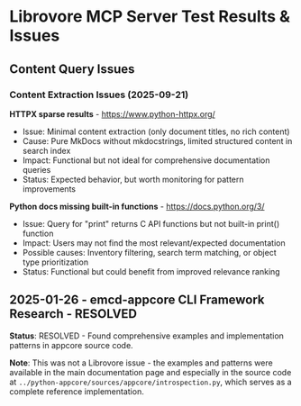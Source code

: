 # Librovore MCP Server Test Results & Issues

## Content Query Issues


### Content Extraction Issues (2025-09-21)

**HTTPX sparse results** - https://www.python-httpx.org/
- Issue: Minimal content extraction (only document titles, no rich content)
- Cause: Pure MkDocs without mkdocstrings, limited structured content in search index
- Impact: Functional but not ideal for comprehensive documentation queries
- Status: Expected behavior, but worth monitoring for pattern improvements

**Python docs missing built-in functions** - https://docs.python.org/3/
- Issue: Query for "print" returns C API functions but not built-in print() function
- Impact: Users may not find the most relevant/expected documentation
- Possible causes: Inventory filtering, search term matching, or object type prioritization
- Status: Functional but could benefit from improved relevance ranking

## 2025-01-26 - emcd-appcore CLI Framework Research - RESOLVED

**Status**: RESOLVED - Found comprehensive examples and implementation patterns in appcore source code.

**Note**: This was not a Librovore issue - the examples and patterns were available in the main documentation page and especially in the source code at `../python-appcore/sources/appcore/introspection.py`, which serves as a complete reference implementation.
